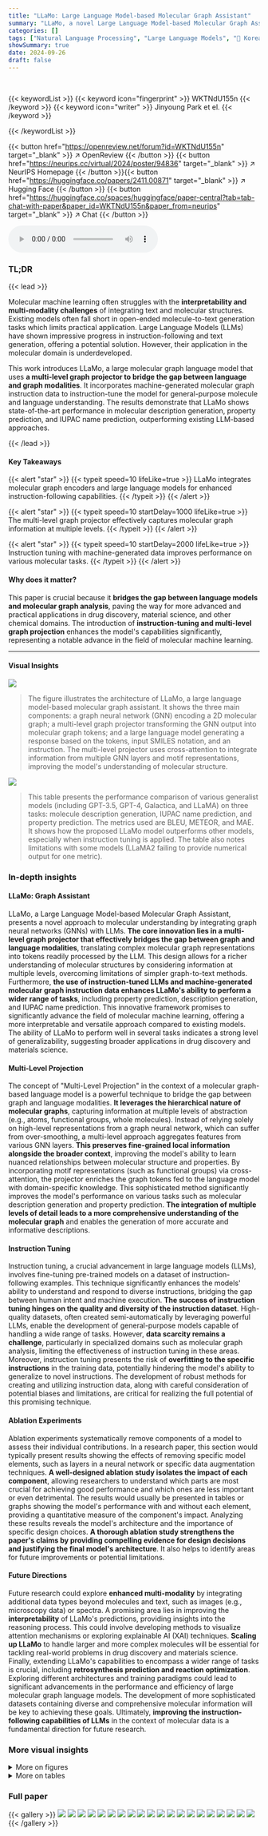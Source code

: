 ```yaml
---
title: "LLaMo: Large Language Model-based Molecular Graph Assistant"
summary: "LLaMo, a novel Large Language Model-based Molecular Graph Assistant, uses multi-level graph projection and instruction tuning to achieve superior performance on diverse molecular tasks."
categories: []
tags: ["Natural Language Processing", "Large Language Models", "🏢 Korea University",]
showSummary: true
date: 2024-09-26
draft: false
---
```


<br>

{{< keywordList >}}
{{< keyword icon="fingerprint" >}} WKTNdU155n {{< /keyword >}}
{{< keyword icon="writer" >}} Jinyoung Park et el. {{< /keyword >}}
 
{{< /keywordList >}}

{{< button href="https://openreview.net/forum?id=WKTNdU155n" target="_blank" >}}
↗ OpenReview
{{< /button >}}
{{< button href="https://neurips.cc/virtual/2024/poster/94836" target="_blank" >}}
↗ NeurIPS Homepage
{{< /button >}}{{< button href="https://huggingface.co/papers/2411.00871" target="_blank" >}}
↗ Hugging Face
{{< /button >}}
{{< button href="https://huggingface.co/spaces/huggingface/paper-central?tab=tab-chat-with-paper&paper_id=WKTNdU155n&paper_from=neurips" target="_blank" >}}
↗ Chat
{{< /button >}}



<audio controls>
    <source src="https://ai-paper-reviewer.com/WKTNdU155n/podcast.wav" type="audio/wav">
    Your browser does not support the audio element.
</audio>


### TL;DR


{{< lead >}}

Molecular machine learning often struggles with the **interpretability and multi-modality challenges** of integrating text and molecular structures. Existing models often fall short in open-ended molecule-to-text generation tasks which limits practical application. Large Language Models (LLMs) have shown impressive progress in instruction-following and text generation, offering a potential solution. However, their application in the molecular domain is underdeveloped. 

This work introduces LLaMo, a large molecular graph language model that uses **a multi-level graph projector to bridge the gap between language and graph modalities**.  It incorporates machine-generated molecular graph instruction data to instruction-tune the model for general-purpose molecule and language understanding.  The results demonstrate that LLaMo shows state-of-the-art performance in molecular description generation, property prediction, and IUPAC name prediction, outperforming existing LLM-based approaches.

{{< /lead >}}


#### Key Takeaways

{{< alert "star" >}}
{{< typeit speed=10 lifeLike=true >}} LLaMo integrates molecular graph encoders and large language models for enhanced instruction-following capabilities. {{< /typeit >}}
{{< /alert >}}

{{< alert "star" >}}
{{< typeit speed=10 startDelay=1000 lifeLike=true >}} The multi-level graph projector effectively captures molecular graph information at multiple levels. {{< /typeit >}}
{{< /alert >}}

{{< alert "star" >}}
{{< typeit speed=10 startDelay=2000 lifeLike=true >}} Instruction tuning with machine-generated data improves performance on various molecular tasks. {{< /typeit >}}
{{< /alert >}}

#### Why does it matter?
This paper is crucial because it **bridges the gap between language models and molecular graph analysis**, paving the way for more advanced and practical applications in drug discovery, material science, and other chemical domains.  The introduction of **instruction-tuning and multi-level graph projection** enhances the model's capabilities significantly, representing a notable advance in the field of molecular machine learning.

------
#### Visual Insights



![](https://ai-paper-reviewer.com/WKTNdU155n/figures_2_1.jpg)

> The figure illustrates the architecture of LLaMo, a large language model-based molecular graph assistant.  It shows the three main components: a graph neural network (GNN) encoding a 2D molecular graph; a multi-level graph projector transforming the GNN output into molecular graph tokens; and a large language model generating a response based on the tokens, input SMILES notation, and an instruction. The multi-level projector uses cross-attention to integrate information from multiple GNN layers and motif representations, improving the model's understanding of molecular structure.





![](https://ai-paper-reviewer.com/WKTNdU155n/tables_6_1.jpg)

> This table presents the performance comparison of various generalist models (including GPT-3.5, GPT-4, Galactica, and LLaMA) on three tasks: molecule description generation, IUPAC name prediction, and property prediction.  The metrics used are BLEU, METEOR, and MAE.  It shows how the proposed LLaMo model outperforms other models, especially when instruction tuning is applied.  The table also notes limitations with some models (LLaMA2 failing to provide numerical output for one metric).





### In-depth insights


#### LLaMo: Graph Assistant
LLaMo, a Large Language Model-based Molecular Graph Assistant, presents a novel approach to molecular understanding by integrating graph neural networks (GNNs) with LLMs.  **The core innovation lies in a multi-level graph projector that effectively bridges the gap between graph and language modalities**, translating complex molecular graph representations into tokens readily processed by the LLM. This design allows for a richer understanding of molecular structures by considering information at multiple levels, overcoming limitations of simpler graph-to-text methods.  Furthermore, **the use of instruction-tuned LLMs and machine-generated molecular graph instruction data enhances LLaMo's ability to perform a wider range of tasks**, including property prediction, description generation, and IUPAC name prediction.  This innovative framework promises to significantly advance the field of molecular machine learning, offering a more interpretable and versatile approach compared to existing models. The ability of LLaMo to perform well in several tasks indicates a strong level of generalizability, suggesting broader applications in drug discovery and materials science.

#### Multi-Level Projection
The concept of "Multi-Level Projection" in the context of a molecular graph-based language model is a powerful technique to bridge the gap between graph and language modalities.  **It leverages the hierarchical nature of molecular graphs**, capturing information at multiple levels of abstraction (e.g., atoms, functional groups, whole molecules).  Instead of relying solely on high-level representations from a graph neural network, which can suffer from over-smoothing, a multi-level approach aggregates features from various GNN layers.  **This preserves fine-grained local information alongside the broader context**, improving the model's ability to learn nuanced relationships between molecular structure and properties.  By incorporating motif representations (such as functional groups) via cross-attention, the projector enriches the graph tokens fed to the language model with domain-specific knowledge. This sophisticated method significantly improves the model's performance on various tasks such as molecular description generation and property prediction.  **The integration of multiple levels of detail leads to a more comprehensive understanding of the molecular graph** and enables the generation of more accurate and informative descriptions.

#### Instruction Tuning
Instruction tuning, a crucial advancement in large language models (LLMs), involves fine-tuning pre-trained models on a dataset of instruction-following examples.  This technique significantly enhances the models' ability to understand and respond to diverse instructions, bridging the gap between human intent and machine execution. **The success of instruction tuning hinges on the quality and diversity of the instruction dataset**.  High-quality datasets, often created semi-automatically by leveraging powerful LLMs, enable the development of general-purpose models capable of handling a wide range of tasks.  However, **data scarcity remains a challenge**, particularly in specialized domains such as molecular graph analysis, limiting the effectiveness of instruction tuning in these areas.  Moreover, instruction tuning presents the risk of **overfitting to the specific instructions** in the training data, potentially hindering the model's ability to generalize to novel instructions.  The development of robust methods for creating and utilizing instruction data, along with careful consideration of potential biases and limitations, are critical for realizing the full potential of this promising technique.

#### Ablation Experiments
Ablation experiments systematically remove components of a model to assess their individual contributions.  In a research paper, this section would typically present results showing the effects of removing specific model elements, such as layers in a neural network or specific data augmentation techniques.  **A well-designed ablation study isolates the impact of each component**, allowing researchers to understand which parts are most crucial for achieving good performance and which ones are less important or even detrimental. The results would usually be presented in tables or graphs showing the model's performance with and without each element, providing a quantitative measure of the component's impact.  Analyzing these results reveals the model's architecture and the importance of specific design choices. **A thorough ablation study strengthens the paper's claims by providing compelling evidence for design decisions and justifying the final model's architecture**.  It also helps to identify areas for future improvements or potential limitations.

#### Future Directions
Future research could explore **enhanced multi-modality** by integrating additional data types beyond molecules and text, such as images (e.g., microscopy data) or spectra.  A promising area lies in improving the **interpretability** of LLaMo's predictions, providing insights into the reasoning process. This could involve developing methods to visualize attention mechanisms or exploring explainable AI (XAI) techniques.  **Scaling up LLaMo** to handle larger and more complex molecules will be essential for tackling real-world problems in drug discovery and materials science.  Finally, extending LLaMo's capabilities to encompass a wider range of tasks is crucial, including **retrosynthesis prediction and reaction optimization**.  Exploring different architectures and training paradigms could lead to significant advancements in the performance and efficiency of large molecular graph language models. The development of more sophisticated datasets containing diverse and comprehensive molecular information will be key to achieving these goals.  Ultimately, **improving the instruction-following capabilities of LLMs** in the context of molecular data is a fundamental direction for future research.


### More visual insights

<details>
<summary>More on figures
</summary>


![](https://ai-paper-reviewer.com/WKTNdU155n/figures_3_1.jpg)

> This figure visualizes the impact of the number of layers in a graph neural network (GNN) on node representations.  It shows four subfigures (a, b, c, d), each representing the node representations (yellow dots) from a GNN with 1, 2, 4, and 5 layers, respectively, applied to the same molecular graph. As the number of layers increases, the node representations become indistinguishable (they collapse). This phenomenon, known as over-smoothing, highlights a limitation of using only high-level features from deep GNNs for tasks involving local graph information, motivating the use of a multi-level graph projector.


![](https://ai-paper-reviewer.com/WKTNdU155n/figures_4_1.jpg)

> LLaMo's architecture is shown.  It uses a graph neural network to encode a 2D molecular graph, converting the graph representation into tokens. These are fed, along with SMILES notation and an instruction, into a multi-level graph projector and then a large language model. This generates a response based on the instruction.


![](https://ai-paper-reviewer.com/WKTNdU155n/figures_4_2.jpg)

> This figure shows the architecture of LLaMo.  LLaMo uses a three-stage process to answer questions about molecules. First, a graph neural network encodes a 2D molecular graph (input). Second, a multi-level graph projector transforms the encoded graph into tokens understandable by the large language model. Third, the large language model generates an instruction-following response based on the input SMILES string, graph tokens, and the input question.


![](https://ai-paper-reviewer.com/WKTNdU155n/figures_5_1.jpg)

> This figure illustrates the overall architecture of the LLaMo model, showing the three main components: a graph neural network (GNN) that encodes the 2D molecular graph, a multi-level graph projector that transforms the GNN output into tokens understandable by the language model, and a large language model that generates the final instruction-following response. The input includes SMILES notation, graph tokens and an instruction, and the output is the generated text.


![](https://ai-paper-reviewer.com/WKTNdU155n/figures_8_1.jpg)

> This figure visualizes the attention maps generated by the model when producing different types of captions (coarse-grained and fine-grained).  The heatmaps show which parts of the molecular graph representation the model focuses on when generating each caption type. The left panel shows the attention for coarse-grained captions (high-level features), and the right panel for fine-grained captions (low-level features).  The visualization demonstrates that the model uses different parts of the graph depending on the desired level of detail in the caption.


![](https://ai-paper-reviewer.com/WKTNdU155n/figures_9_1.jpg)

> This figure illustrates the architecture of LLaMo, a large language model-based molecular graph assistant.  It shows the three main components: a graph neural network (GNN) that encodes a 2D molecular graph into node representations; a multi-level graph projector that transforms these representations into graph tokens usable by the language model; and a large language model that generates a response based on the graph tokens, SMILES input, and the given instruction. The multi-level projector is key to bridging the gap between graph and language modalities.


![](https://ai-paper-reviewer.com/WKTNdU155n/figures_20_1.jpg)

> The figure shows the architecture of LLaMo, a large language model-based molecular graph assistant.  It consists of three main components: a graph neural network (GNN) that encodes a 2D molecular graph as input, a multi-level graph projector that transforms the GNN's output into a sequence of molecular graph tokens suitable for the language model, and a large language model (LLM) that generates the final instruction-following response. The input to the system is a combination of the 2D molecular graph, its SMILES representation (a 1D string representation of the molecule), and an instruction (text).


![](https://ai-paper-reviewer.com/WKTNdU155n/figures_20_2.jpg)

> LLaMo is composed of three main components: a graph neural network (GNN) that encodes the input molecular graph, a multi-level graph projector that transforms the graph representation into tokens understandable by the language model, and a large language model (LLM) that generates the final response based on the graph tokens and the input instruction (e.g., a SMILES string and a question about the molecule). The multi-level graph projector is a crucial component that bridges the gap between the graph and language modalities.


![](https://ai-paper-reviewer.com/WKTNdU155n/figures_20_3.jpg)

> LLaMo's architecture is shown, illustrating the flow of information.  A 2D molecular graph and its SMILES representation are input to a graph neural network (GNN). The multi-level graph projector transforms the GNN's output into molecular graph tokens, which are then fed into a large language model along with an instruction.  The language model generates a response based on this combined input.


![](https://ai-paper-reviewer.com/WKTNdU155n/figures_21_1.jpg)

> This figure visualizes the node representations learned by a graph neural network (GNN) with varying numbers of layers (1, 2, 4, and 5). Each subfigure shows the node representations of the same molecular graph. The key observation is that as the number of layers in the GNN increases, the node representations tend to become more similar, eventually collapsing into almost identical representations in the higher-layer GNNs. This phenomenon, known as over-smoothing, is a significant challenge in graph neural networks, limiting their ability to capture fine-grained information. This illustrates the limitations of simply using the output of the final GNN layer for downstream tasks.


![](https://ai-paper-reviewer.com/WKTNdU155n/figures_21_2.jpg)

> The figure illustrates the architecture of LLaMo, a large language model-based molecular graph assistant.  LLaMo takes three types of input: a 2D molecular graph, a SMILES string (a linear representation of the molecule), and an instruction (a natural language query). The molecular graph is processed by a graph neural network (GNN) that outputs node representations. These are then transformed into graph tokens via a multi-level graph projector that incorporates information from multiple layers of the GNN. These tokens, along with the SMILES and instruction, are provided to a large language model, which then generates a response. The multi-level graph projector is key to bridging the gap between the graph and language modalities.


![](https://ai-paper-reviewer.com/WKTNdU155n/figures_22_1.jpg)

> This figure illustrates the overall architecture of LLaMo, which seamlessly integrates a molecular graph encoder, a multi-level graph projector, and a large language model to generate instruction-following responses. The process begins by encoding a 2D molecular graph using a graph neural network.  The multi-level graph projector then transforms the encoded graph into graph tokens, which are compatible with the large language model. Finally, the large language model generates a response based on the input SMILES string, graph tokens, and instruction.


</details>




<details>
<summary>More on tables
</summary>


![](https://ai-paper-reviewer.com/WKTNdU155n/tables_7_1.jpg)
> This table presents the performance of various specialist models on two molecule captioning datasets (PubChem324k and ChEBI-20) and IUPAC name prediction.  The models are evaluated using BLEU and METEOR scores for captioning and METEOR for IUPAC name prediction.  The 'Training type' column indicates whether full fine-tuning or a low-rank adaptation (LORA) was used.  The table allows for comparison of different models' performance across different datasets and training methods. It highlights the performance of LLaMo in comparison to other state-of-the-art models. 

![](https://ai-paper-reviewer.com/WKTNdU155n/tables_7_2.jpg)
> This table presents a comparison of the performance of different graph projectors used in the LLaMo model.  It shows the BLEU and METEOR scores for molecule description and IUPAC prediction tasks, along with the MAE for property prediction. The projectors compared include a baseline with no graph, MLPs using different levels of node representation, a resampler, and the proposed multi-level graph projector (MGProj) with and without motif information. The results demonstrate the superiority of the MGProj in capturing multi-level graph structure, leading to improved performance.

![](https://ai-paper-reviewer.com/WKTNdU155n/tables_8_1.jpg)
> This table presents the results of ablation studies conducted to evaluate the impact of different training stages and the use of GPT-generated instruction tuning data on the performance of the LLaMo model.  It shows the BLEU and METEOR scores for molecule description generation, IUPAC prediction, and the MAE for property prediction. The results demonstrate the effectiveness of the two-stage training pipeline and the inclusion of GPT-generated data in improving the model's performance across various tasks.

![](https://ai-paper-reviewer.com/WKTNdU155n/tables_8_2.jpg)
> This table compares the performance of three different training methods on three tasks: molecule description generation, IUPAC prediction, and property prediction.  The methods are: training without instruction tuning (only Stage 1), multi-task learning, and the authors' proposed instruction-tuning method.  The results show that the instruction-tuning method achieves the best performance across all three tasks, demonstrating the effectiveness of instruction tuning for these molecular tasks.

![](https://ai-paper-reviewer.com/WKTNdU155n/tables_9_1.jpg)
> This table compares the performance of various generalist language models on three molecular tasks: generating descriptions of molecules, predicting IUPAC names, and predicting properties.  The models are evaluated using metrics such as BLEU, METEOR, and MAE.  The table includes both models fine-tuned with molecular instructions and those without, highlighting the impact of instruction tuning on performance.

![](https://ai-paper-reviewer.com/WKTNdU155n/tables_15_1.jpg)
> This table presents the performance comparison of various generalist models (including the proposed LLaMo) across three tasks: molecule description generation, IUPAC name prediction, and property prediction.  The performance is measured using BLEU, METEOR, and MAE metrics, reflecting the model's ability to generate descriptions, predict IUPAC names, and predict molecular properties, respectively.  The table also highlights whether the models were fine-tuned using molecular instruction data and notes the limitations of LLaMA2 in certain tasks.

![](https://ai-paper-reviewer.com/WKTNdU155n/tables_19_1.jpg)
> This table compares the performance of various large language models (LLMs) on three tasks related to molecular understanding: molecule description generation, IUPAC name prediction, and property prediction.  It shows the BLEU and METEOR scores (higher is better) for description and IUPAC prediction, and MAE (lower is better) for property prediction.  The models are categorized as either generalist (handling all three tasks) or molecular instruction-tuned (specifically trained for molecular tasks). The table helps to demonstrate LLaMo's improved performance compared to other LLMs.

![](https://ai-paper-reviewer.com/WKTNdU155n/tables_19_2.jpg)
> This table compares the performance of various large language models (LLMs) on three tasks related to molecular understanding: molecule description generation, IUPAC name prediction, and property prediction.  It contrasts the performance of generalist models (trained on multiple tasks) and those that were specifically fine-tuned for molecular instruction tasks, showing BLEU, METEOR, and MAE scores for each model.

</details>




### Full paper

{{< gallery >}}
<img src="https://ai-paper-reviewer.com/WKTNdU155n/1.png" class="grid-w50 md:grid-w33 xl:grid-w25" />
<img src="https://ai-paper-reviewer.com/WKTNdU155n/2.png" class="grid-w50 md:grid-w33 xl:grid-w25" />
<img src="https://ai-paper-reviewer.com/WKTNdU155n/3.png" class="grid-w50 md:grid-w33 xl:grid-w25" />
<img src="https://ai-paper-reviewer.com/WKTNdU155n/4.png" class="grid-w50 md:grid-w33 xl:grid-w25" />
<img src="https://ai-paper-reviewer.com/WKTNdU155n/5.png" class="grid-w50 md:grid-w33 xl:grid-w25" />
<img src="https://ai-paper-reviewer.com/WKTNdU155n/6.png" class="grid-w50 md:grid-w33 xl:grid-w25" />
<img src="https://ai-paper-reviewer.com/WKTNdU155n/7.png" class="grid-w50 md:grid-w33 xl:grid-w25" />
<img src="https://ai-paper-reviewer.com/WKTNdU155n/8.png" class="grid-w50 md:grid-w33 xl:grid-w25" />
<img src="https://ai-paper-reviewer.com/WKTNdU155n/9.png" class="grid-w50 md:grid-w33 xl:grid-w25" />
<img src="https://ai-paper-reviewer.com/WKTNdU155n/10.png" class="grid-w50 md:grid-w33 xl:grid-w25" />
<img src="https://ai-paper-reviewer.com/WKTNdU155n/11.png" class="grid-w50 md:grid-w33 xl:grid-w25" />
<img src="https://ai-paper-reviewer.com/WKTNdU155n/12.png" class="grid-w50 md:grid-w33 xl:grid-w25" />
<img src="https://ai-paper-reviewer.com/WKTNdU155n/13.png" class="grid-w50 md:grid-w33 xl:grid-w25" />
<img src="https://ai-paper-reviewer.com/WKTNdU155n/14.png" class="grid-w50 md:grid-w33 xl:grid-w25" />
<img src="https://ai-paper-reviewer.com/WKTNdU155n/15.png" class="grid-w50 md:grid-w33 xl:grid-w25" />
<img src="https://ai-paper-reviewer.com/WKTNdU155n/16.png" class="grid-w50 md:grid-w33 xl:grid-w25" />
<img src="https://ai-paper-reviewer.com/WKTNdU155n/17.png" class="grid-w50 md:grid-w33 xl:grid-w25" />
<img src="https://ai-paper-reviewer.com/WKTNdU155n/18.png" class="grid-w50 md:grid-w33 xl:grid-w25" />
<img src="https://ai-paper-reviewer.com/WKTNdU155n/19.png" class="grid-w50 md:grid-w33 xl:grid-w25" />
<img src="https://ai-paper-reviewer.com/WKTNdU155n/20.png" class="grid-w50 md:grid-w33 xl:grid-w25" />
{{< /gallery >}}